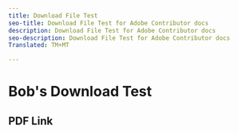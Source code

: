 ```yaml
---
title: Download File Test
seo-title: Download File Test for Adobe Contributor docs
description: Download File Test for Adobe Contributor docs
seo-description: Download File Test for Adobe Contributor docs
Translated: TM+MT

---
```



# Bob's Download Test

## PDF Link

<!--
To download a set of image files, click <a href="assets/Publish_Workflow.pdf" download="Publish_Workflow"><img src="assets/Publish_Workflow.pdf"></a>

![PDF download](assets/Publish_Workflow.pdf)
![PDF download](assets/test-images.zip)

## Zip Link

To download a set of image files, click <a href="assets/test-images.zip" download="test-images"><img src="assets/test-images.zip"></a>

## Standard Image Display

![Access API Image](assets/access_api.png)
-->

